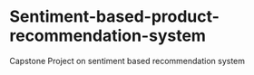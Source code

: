# Sentiment-based-product-recommendation-system
Capstone Project on sentiment based recommendation system
